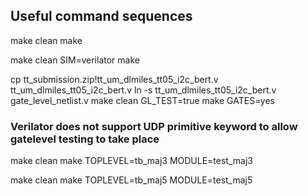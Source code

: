 
## Useful command sequences

make clean
make

make clean
SIM=verilator make

cp tt_submission.zip!tt_um_dlmiles_tt05_i2c_bert.v tt_um_dlmiles_tt05_i2c_bert.v
ln -s tt_um_dlmiles_tt05_i2c_bert.v gate_level_netlist.v
make clean
GL_TEST=true make GATES=yes

### Verilator does not support UDP primitive keyword to allow gatelevel testing to take place

make clean
make TOPLEVEL=tb_maj3 MODULE=test_maj3

make clean
make TOPLEVEL=tb_maj5 MODULE=test_maj5

